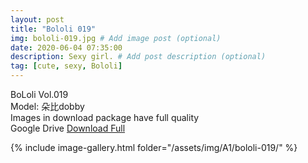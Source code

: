 ```yaml
---
layout: post
title: "Bololi 019"
img: bololi-019.jpg # Add image post (optional)
date: 2020-06-04 07:35:00
description: Sexy girl. # Add post description (optional)
tag: [cute, sexy, Bololi]
---
```

BoLoli Vol.019  
Model: 朵比dobby                        
Images in download package have full quality                    
Google Drive [Download Full](http://gestyy.com/eqqpiP)

{% include image-gallery.html folder="/assets/img/A1/bololi-019/" %}
